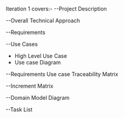 Iteration 1 covers:-
--Project Description

--Overall Technical Approach

--Requirements

--Use Cases
   - High Level Use Case
   - Use case Diagram
		
--Requirements Use case Traceability Matrix

--Increment Matrix

--Domain Model Diagram

--Task List
